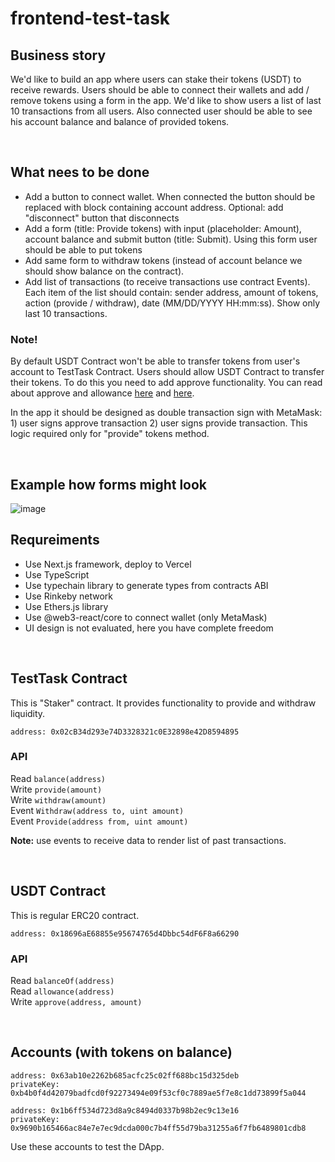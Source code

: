 # frontend-test-task

## Business story

We'd like to build an app where users can stake their tokens (USDT) to receive rewards. Users should be able to connect their wallets and add / remove tokens using a form in the app. We'd like to show users a list of last 10 transactions from all users. Also connected user should be able to see his account balance and balance of provided tokens.

<br />

## What nees to be done

- Add a button to connect wallet. When connected the button should be replaced with block containing account address. Optional: add "disconnect" button that disconnects
- Add a form (title: Provide tokens) with input (placeholder: Amount), account balance and submit button (title: Submit). Using this form user should be able to put tokens 
- Add same form to withdraw tokens (instead of account belance we should show balance on the contract).
- Add list of transactions (to receive transactions use contract Events). Each item of the list should contain: sender address, amount of tokens, action (provide / withdraw), date (MM/DD/YYYY HH:mm:ss). Show only last 10 transactions.

### Note!

By default USDT Contract won't be able to transfer tokens from user's account to TestTask Contract. Users should allow USDT Contract to transfer their tokens. To do this you need to add approve functionality. You can read about approve and allowance [here](https://docs.openzeppelin.com/contracts/2.x/api/token/erc20#IERC20-approve-address-uint256-) and [here](https://docs.openzeppelin.com/contracts/2.x/api/token/erc20#IERC20-allowance-address-address-).

In the app it should be designed as double transaction sign with MetaMask: 1) user signs approve transaction 2) user signs provide transaction. This logic required only for "provide" tokens method.

<br />

## Example how forms might look

![image](https://user-images.githubusercontent.com/966176/135583164-0cb5c748-de42-4735-961a-2657eda04f6b.png)

## Requreiments

- Use Next.js framework, deploy to Vercel
- Use TypeScript
- Use typechain library to generate types from contracts ABI
- Use Rinkeby network
- Use Ethers.js library
- Use @web3-react/core to connect wallet (only MetaMask)
- UI design is not evaluated, here you have complete freedom

<br />

## TestTask Contract

This is "Staker" contract. It provides functionality to provide and withdraw liquidity.

```
address: 0x02cB34d293e74D3328321c0E32898e42D8594895
```

### API

Read `balance(address)`<br />
Write `provide(amount)`<br />
Write `withdraw(amount)`<br />
Event `Withdraw(address to, uint amount)`<br />
Event `Provide(address from, uint amount)`

**Note:** use events to receive data to render list of past transactions.

<br />

## USDT Contract

This is regular ERC20 contract.

```
address: 0x18696aE68855e95674765d4Dbbc54dF6F8a66290
```

### API

Read `balanceOf(address)`<br />
Read `allowance(address)`<br />
Write `approve(address, amount)`<br />

<br />

## Accounts (with tokens on balance)

```
address: 0x63ab10e2262b685acfc25c02ff688bc15d325deb
privateKey: 0xb4b0f4d42079badfcd0f92273494e09f53cf0c7889ae5f7e8c1dd73899f5a044

address: 0x1b6ff534d723d8a9c8494d0337b98b2ec9c13e16
privateKey: 0x9690b165466ac84e7e7ec9dcda000c7b4ff55d79ba31255a6f7fb6489801cdb8
```

Use these accounts to test the DApp.

